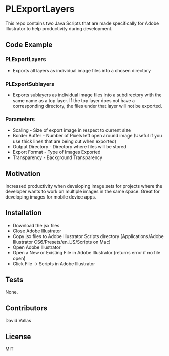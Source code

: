 # PLExportLayers 

This repo contains two Java Scripts that are made specifically for Adobe Illustrator to help productivity during development.

## Code Example

### PLExportLayers 
* Exports all layers as individual image files into a chosen directory

### PLExportSublayers 
* Exports sublayers as individual image files into a subdirectory with the same name as a top layer.  If the top layer does not have a corresponding directory, the files under that layer will not be exported. 

### Parameters
* Scaling - Size of export image in respect to current size
* Border Buffer - Number of Pixels left open around image
(Useful if you use thick lines that are being cut when exported)
* Output Directory - Directory where files will be stored
* Export Format - Type of Images Exported
* Transparency - Background Transparency

## Motivation

Increased productivity when developing image sets for projects where the developer wants to work on multiple images in the same space.  Great for developing images for mobile device apps.

## Installation

* Download the jsx files
* Close Adobe Illustrator
* Copy jsx files to Adobe Illustrator Scripts directory 
  (Applications/Adobe Illustrator CS6/Presets/en_US/Scripts on Mac)
* Open Adobe Illustrator
* Open a New or Existing File in Adobe Illustrator (returns error if no file open)
* Click File -> Scripts in Adobe Illustrator

## Tests

None.

## Contributors

David Vallas

## License

MIT

